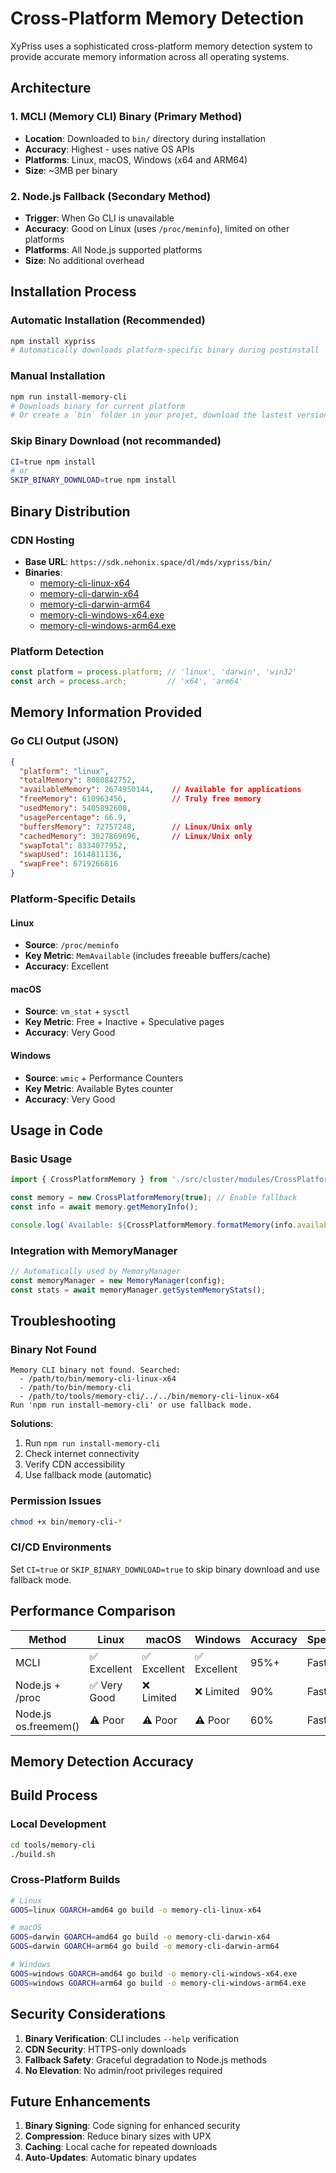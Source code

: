 # Cross-Platform Memory Detection

XyPriss uses a sophisticated cross-platform memory detection system to provide accurate memory information across all operating systems.

## Architecture

### 1. **MCLI (Memory CLI) Binary** (Primary Method)
- **Location**: Downloaded to `bin/` directory during installation
- **Accuracy**: Highest - uses native OS APIs
- **Platforms**: Linux, macOS, Windows (x64 and ARM64)
- **Size**: ~3MB per binary

### 2. **Node.js Fallback** (Secondary Method)
- **Trigger**: When Go CLI is unavailable
- **Accuracy**: Good on Linux (uses `/proc/meminfo`), limited on other platforms
- **Platforms**: All Node.js supported platforms
- **Size**: No additional overhead

## Installation Process

### Automatic Installation (Recommended)
```bash
npm install xypriss
# Automatically downloads platform-specific binary during postinstall
```

### Manual Installation
```bash
npm run install-memory-cli
# Downloads binary for current platform
# Or create a `bin` folder in your projet, download the lastest version of MCLI (choose bellow) then, add it inside the created folder "bin".
```

### Skip Binary Download (not recommanded)
```bash
CI=true npm install
# or
SKIP_BINARY_DOWNLOAD=true npm install
```

## Binary Distribution

### CDN Hosting
- **Base URL**: `https://sdk.nehonix.space/dl/mds/xypriss/bin/`
- **Binaries**:
  - [memory-cli-linux-x64](https://sdk.nehonix.space/dl/mds/xypriss/bin/memory-cli-linux-x64)
  - [memory-cli-darwin-x64](https://sdk.nehonix.space/dl/mds/xypriss/bin/memory-cli-linux-x64)
  - [memory-cli-darwin-arm64](https://sdk.nehonix.space/dl/mds/xypriss/bin/memory-cli-linux-x64)
  - [memory-cli-windows-x64.exe](https://sdk.nehonix.space/dl/mds/xypriss/bin/memory-cli-linux-x64)
  - [memory-cli-windows-arm64.exe](https://sdk.nehonix.space/dl/mds/xypriss/bin/memory-cli-linux-x64)

### Platform Detection
```javascript
const platform = process.platform; // 'linux', 'darwin', 'win32'
const arch = process.arch;         // 'x64', 'arm64'
```

## Memory Information Provided

### Go CLI Output (JSON)
```json
{
  "platform": "linux",
  "totalMemory": 8080842752,
  "availableMemory": 2674950144,    // Available for applications
  "freeMemory": 610963456,          // Truly free memory
  "usedMemory": 5405892608,
  "usagePercentage": 66.9,
  "buffersMemory": 72757248,        // Linux/Unix only
  "cachedMemory": 3027869696,       // Linux/Unix only
  "swapTotal": 8334077952,
  "swapUsed": 1614811136,
  "swapFree": 6719266816
}
```

### Platform-Specific Details

#### Linux
- **Source**: `/proc/meminfo`
- **Key Metric**: `MemAvailable` (includes freeable buffers/cache)
- **Accuracy**: Excellent

#### macOS
- **Source**: `vm_stat` + `sysctl`
- **Key Metric**: Free + Inactive + Speculative pages
- **Accuracy**: Very Good

#### Windows
- **Source**: `wmic` + Performance Counters
- **Key Metric**: Available Bytes counter
- **Accuracy**: Very Good

## Usage in Code

### Basic Usage
```typescript
import { CrossPlatformMemory } from './src/cluster/modules/CrossPlatformMemory';

const memory = new CrossPlatformMemory(true); // Enable fallback
const info = await memory.getMemoryInfo();

console.log(`Available: ${CrossPlatformMemory.formatMemory(info.availableMemory)}`);
```

### Integration with MemoryManager
```typescript
// Automatically used by MemoryManager
const memoryManager = new MemoryManager(config);
const stats = await memoryManager.getSystemMemoryStats();
```

## Troubleshooting

### Binary Not Found
```
Memory CLI binary not found. Searched:
  - /path/to/bin/memory-cli-linux-x64
  - /path/to/bin/memory-cli
  - /path/to/tools/memory-cli/../../bin/memory-cli-linux-x64
Run 'npm run install-memory-cli' or use fallback mode.
```

**Solutions**:
1. Run `npm run install-memory-cli`
2. Check internet connectivity
3. Verify CDN accessibility
4. Use fallback mode (automatic)

### Permission Issues
```bash
chmod +x bin/memory-cli-*
```

### CI/CD Environments
Set `CI=true` or `SKIP_BINARY_DOWNLOAD=true` to skip binary download and use fallback mode.

## Performance Comparison

| Method | Linux | macOS | Windows | Accuracy | Speed |
|--------|-------|-------|---------|----------|-------|
| MCLI | ✅ Excellent | ✅ Excellent | ✅ Excellent | 95%+ | Fast |
| Node.js + /proc | ✅ Very Good | ❌ Limited | ❌ Limited | 90% | Fast |
| Node.js os.freemem() | ⚠️ Poor | ⚠️ Poor | ⚠️ Poor | 60% | Fast |

## Memory Detection Accuracy

## Build Process

### Local Development
```bash
cd tools/memory-cli
./build.sh
```

### Cross-Platform Builds
```bash
# Linux
GOOS=linux GOARCH=amd64 go build -o memory-cli-linux-x64

# macOS
GOOS=darwin GOARCH=amd64 go build -o memory-cli-darwin-x64
GOOS=darwin GOARCH=arm64 go build -o memory-cli-darwin-arm64

# Windows
GOOS=windows GOARCH=amd64 go build -o memory-cli-windows-x64.exe
GOOS=windows GOARCH=arm64 go build -o memory-cli-windows-arm64.exe
```

## Security Considerations

1. **Binary Verification**: CLI includes `--help` verification
2. **CDN Security**: HTTPS-only downloads
3. **Fallback Safety**: Graceful degradation to Node.js methods
4. **No Elevation**: No admin/root privileges required

## Future Enhancements

1. **Binary Signing**: Code signing for enhanced security
2. **Compression**: Reduce binary sizes with UPX
3. **Caching**: Local cache for repeated downloads
4. **Auto-Updates**: Automatic binary updates
